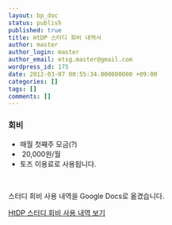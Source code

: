 ```yaml
---
layout: bp_doc
status: publish
published: true
title: HtDP 스터디 회비 내역서
author: master
author_login: master
author_email: etsg.master@gmail.com
wordpress_id: 175
date: 2012-03-07 00:55:34.000000000 +09:00
categories: []
tags: []
comments: []
---
```

<h3>회비</h3>
<ul>
	<li>매월 첫째주 모금(?)</li>
	<li> 20,000원/월</li>
	<li>토즈 이용료로 사용됩니다.</li>
</ul>
&nbsp;

스터디 회비 사용 내역을 Google Docs로 옮겼습니다.

<a href="http://goo.gl/7RMhl">HtDP 스터디 회비 사용 내역 보기</a>
